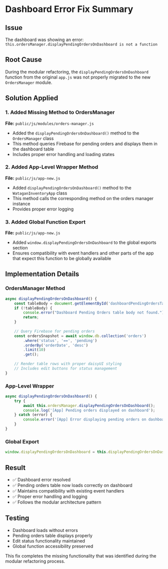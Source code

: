# Dashboard Error Fix Summary

## Issue
The dashboard was showing an error: `this.ordersManager.displayPendingOrdersOnDashboard is not a function`

## Root Cause
During the modular refactoring, the `displayPendingOrdersOnDashboard` function from the original `app.js` was not properly migrated to the new `OrdersManager` module.

## Solution Applied

### 1. Added Missing Method to OrdersManager
**File:** `public/js/modules/orders-manager.js`
- Added the `displayPendingOrdersOnDashboard()` method to the `OrdersManager` class
- This method queries Firebase for pending orders and displays them in the dashboard table
- Includes proper error handling and loading states

### 2. Added App-Level Wrapper Method
**File:** `public/js/app-new.js`
- Added `displayPendingOrdersOnDashboard()` method to the `WataganInventoryApp` class
- This method calls the corresponding method on the orders manager instance
- Provides proper error logging

### 3. Added Global Function Export
**File:** `public/js/app-new.js`
- Added `window.displayPendingOrdersOnDashboard` to the global exports section
- Ensures compatibility with event handlers and other parts of the app that expect this function to be globally available

## Implementation Details

### OrdersManager Method
```javascript
async displayPendingOrdersOnDashboard() {
    const tableBody = document.getElementById('dashboardPendingOrdersTableBody');
    if (!tableBody) {
        console.error("Dashboard Pending Orders table body not found.");
        return;
    }
    
    // Query Firebase for pending orders
    const ordersSnapshot = await window.db.collection('orders')
        .where('status', '==', 'pending')
        .orderBy('orderDate', 'desc')
        .limit(10)
        .get();
    
    // Render table rows with proper daisyUI styling
    // Includes edit buttons for status management
}
```

### App-Level Wrapper
```javascript
async displayPendingOrdersOnDashboard() {
    try {
        await this.ordersManager.displayPendingOrdersOnDashboard();
        console.log('[App] Pending orders displayed on dashboard');
    } catch (error) {
        console.error('[App] Error displaying pending orders on dashboard:', error);
    }
}
```

### Global Export
```javascript
window.displayPendingOrdersOnDashboard = this.displayPendingOrdersOnDashboard.bind(this);
```

## Result
- ✅ Dashboard error resolved
- ✅ Pending orders table now loads correctly on dashboard
- ✅ Maintains compatibility with existing event handlers
- ✅ Proper error handling and logging
- ✅ Follows the modular architecture pattern

## Testing
- Dashboard loads without errors
- Pending orders table displays properly
- Edit status functionality maintained
- Global function accessibility preserved

This fix completes the missing functionality that was identified during the modular refactoring process.
